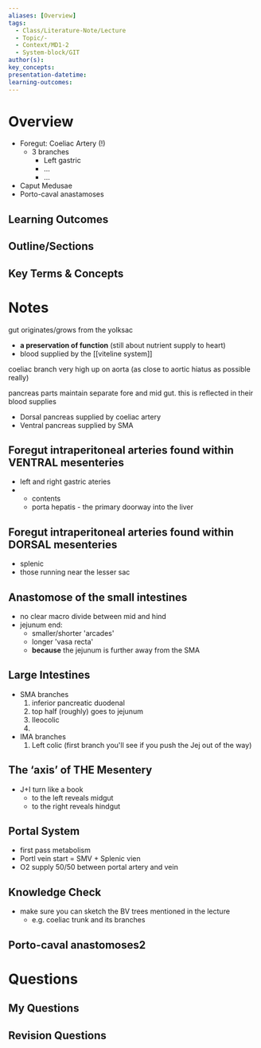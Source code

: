 ```yaml
---
aliases: [Overview]
tags:
  - Class/Literature-Note/Lecture
  - Topic/-
  - Context/MD1-2
  - System-block/GIT
author(s): 
key_concepts: 
presentation-datetime: 
learning-outcomes:
---
```


# Overview
- Foregut: Coeliac Artery (!)
	- 3 branches
		- Left gastric
		- ...
		- ...
- Caput Medusae
- Porto-caval anastamoses
## Learning Outcomes

## Outline/Sections

## Key Terms & Concepts


# Notes

gut originates/grows from the yolksac 
- **a preservation of function** (still about nutrient supply to heart)
- blood supplied by the [[viteline system]]

coeliac branch very high up on aorta (as close to aortic hiatus as possible really)

pancreas parts maintain separate fore and mid gut. this is reflected in their blood supplies
- Dorsal pancreas supplied by coeliac artery
- Ventral pancreas supplied by SMA

## Foregut intraperitoneal arteries found within VENTRAL mesenteries
- left and right gastric ateries
- 
	- contents
	- porta hepatis - the primary doorway into the liver
## Foregut intraperitoneal arteries found within DORSAL mesenteries
- splenic
- those running near the lesser sac

## Anastomose of the small intestines
- no clear macro divide between mid and hind
- jejunum end:
	- smaller/shorter 'arcades'
	- longer 'vasa recta'
	- **because** the jejunum is further away from the SMA

## Large Intestines
- SMA branches
	1. inferior pancreatic duodenal
	2. top half (roughly) goes to jejunum
	3. Ileocolic
	4. 
- IMA branches
	1. Left colic (first branch you'll see if you push the Jej out of the way)

## The ‘axis’ of THE Mesentery
- J+I turn like a book
	- to the left reveals midgut
	- to the right reveals hindgut

## Portal System
- first pass metabolism
- Portl vein start = SMV + Splenic vien
- O2 supply 50/50 between portal artery and vein
## Knowledge Check
- make sure you can sketch the BV trees mentioned in the lecture
	- e.g. coeliac trunk and its branches

## Porto-caval anastomoses2
# Questions

## My Questions
## Revision Questions




